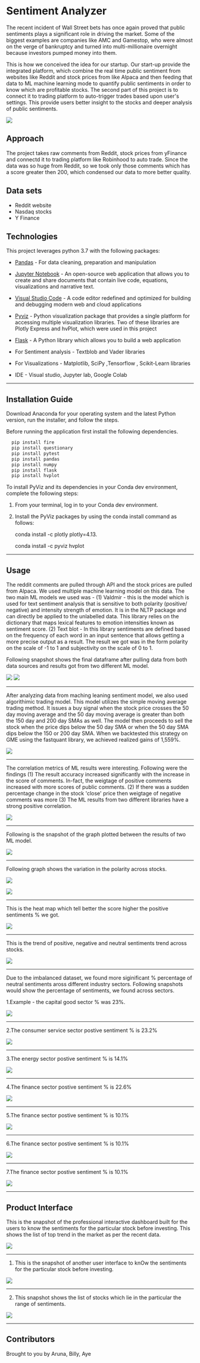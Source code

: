 # Sentiment Analyzer

The recent incident of Wall Street bets has once again proved that public sentiments plays a significant role in driving the market. Some of the biggest examples are companies like AMC and Gamestop, who were almost on the verge of bankruptcy and turned into multi-millionaire overnight because investors pumped money into them.

This is how we conceived the idea for our startup. Our start-up provide the integrated platform, which combine the real time public sentiment from websites like Reddit and stock prices from like Alpaca and then feeding that data to ML machine learning mode to quantify public sentiments in order to know which are profitable stocks. The second part of this project is to connect it to trading platform to auto-trigger trades based upon user's settings. This provide users better insight to the stocks and deeper analysis of public sentiments.

![](snapshots/intro.png)

## Approach
The project takes raw comments from Reddit, stock prices from yFinance and connectd it to trading platform like Robinhood to auto trade. Since the data was so huge from Reddit, so we took only those comments which has a score greater then 200, which condensed our data to more better quality.

## Data sets 
- Reddit website
- Nasdaq stocks
- Y Finance

## Technologies

This project leverages python 3.7 with the following packages:

* [Pandas](https://pandas.pydata.org/) - For data cleaning, preparation and manipulation

* [Jupyter Notebook](https://jupyter.org/) - An open-source web application that allows you to create and share documents that contain live code, equations, visualizations and narrative text.

* [Visual Studio Code](https://code.visualstudio.com/) - A code editor redefined and optimized for building and debugging modern web and cloud applications

* [Pyviz](https://pyviz.org/) - Python visualization package that provides a single platform for accessing multiple visualization libraries. Two of these libraries are Plotly Express and hvPlot, which were used in this project

* [Flask](https://flask.palletsprojects.com/en/1.1.x/) - A Python library which allows you to build a web application

* For Sentiment analysis  - Textblob and Vader libraries
* For Visualizations - Matplotlib, SciPy ,Tensorflow , Scikit-Learn libraries
* IDE - Visual studio, Jupyter lab, Google Colab



---

## Installation Guide

Download Anaconda for your operating system and the latest Python version, run the installer, and follow the steps.

Before running the application first install the following dependencies.

```python
  pip install fire
  pip install questionary
  pip install pytest
  pip install pandas
  pip install numpy
  pip install flask
  pip install hvplot
```

To install PyViz and its dependencies in your Conda dev environment, complete the following steps:

1. From your terminal, log in to your Conda dev environment.

2. Install the PyViz packages by using the conda install command as follows:
    
	conda install -c plotly plotly=4.13.
    
    conda install -c pyviz hvplot
-----------------------------------------------------------------------------------------------------------------------------------------------------

## Usage

The reddit comments are pulled through API and the stock prices are pulled from Alpaca. We used multiple machine learning model on this data. The two main ML models we used was - (1) Valdmir - this is the model which is used for text sentiment analysis that is sensitive to both polarity (positive/ negative) and intensity strength of emotion. It is in the NLTP package and can directly be applied to the unlabelled data. This library relies on the dictionary that maps lexical features to emotion intensities known as sentiment score. (2) Text blot - In this library sentiments are defined based on the frequency of each word in an input sentence that allows getting a more precise output as a result. The result we got was in the form polarity on the scale of -1 to 1 and subjectivity on the scale of 0 to 1.

Following snapshot shows the final dataframe after pulling data from both data sources and results got from two different ML model.

![](snapshots/dataframe_headline.png)
![](snapshots/dataframe_content.png)

-----------------------------------------------------------------------------------------------------------------------------------------------------

After analyzing data from maching leaning sentiment model, we also used algorithimic trading model. This model utilizes the simple moving average trading method. It issues a buy signal when the stock price crosses the 50 day moving average and the 50 day moving average is greater than both the 150 day and 200 day SMAs as well. The model then proceeds to sell the stock when the price dips below the 50 day SMA or when the 50 day SMA dips below the 150 or 200 day SMA. When we backtested this strategy on GME using the fastquant library, we achieved realized gains of 1,559%. 

![](snapshots/Backtest.PNG)

--------------------------------------------------------------------------------------------------------------------------------------------

The correlation metrics of ML results were interesting. Following were the findings (1) The result accuracy increased significantly with the increase in the score of comments. In-fact, the weigtage of positive comments increased with more scores of public comments. (2) If there was a sudden percentage change in the stock 'close' price then weigtage of negative comments was more (3) The ML results from two different libraries have a strong  positive correlation.

![](snapshots/correlation.png)

--------------------------------------------------------------------------------------------------------------------------------------------

Following is the snapshot of the graph plotted between the results of two ML model.

![](snapshots/cross_results.png)

--------------------------------------------------------------------------------------------------------------------------------------------

Following graph shows the variation in the polarity across stocks.

![](snapshots/snapshots.png)

![](snapshots/polarity_variation.png)

--------------------------------------------------------------------------------------------------------------------------------------------

This is the heat map which tell better the score higher the positive sentiments % we got.

![](snapshots/score.png)

--------------------------------------------------------------------------------------------------------------------------------------------

This is the trend of positive, negative and neutral sentiments trend across stocks.

![](snapshots/sentiment_trend.png)

--------------------------------------------------------------------------------------------------------------------------------------------

Due to the imbalanced dataset, we found more siginificant % percentage of neutral sentiments aross different industry sectors. Following snapshots would show the percentage of sentiments, we found across sectors. 

1.Example - the capital good sector % was 23%.

![](snapshots/capital_goods.png)

--------------------------------------------------------------------------------------------------------------------------------------------

2.The consumer service sector postive sentiment % is 23.2%

![](snapshots/customer_services.png)

--------------------------------------------------------------------------------------------------------------------------------------------

3.The energy sector postive sentiment % is 14.1%

![](snapshots/energy.png)

--------------------------------------------------------------------------------------------------------------------------------------------

4.The finance sector postive sentiment % is 22.6%

![](snapshots/finance.png)

--------------------------------------------------------------------------------------------------------------------------------------------

5.The finance sector postive sentiment % is 10.1%

![](snapshots/health_care.png)

--------------------------------------------------------------------------------------------------------------------------------------------

6.The finance sector postive sentiment % is 10.1%

![](snapshots/public_utilities.png)

--------------------------------------------------------------------------------------------------------------------------------------------

7.The finance sector postive sentiment % is 10.1%

![](snapshots/public_utilities.png)

--------------------------------------------------------------------------------------------------------------------------------------------

## Product Interface 

This is the snapshot of the professional interactive dashboard built for the users to know the sentiments for the particular stock before investing.
This shows the list of top trend in the market as per the recent data.

![](snapshots/public_sentiments.png)

--------------------------------------------------------------------------------------------------------------------------------------------

1. This is the snapshot of another user interface to knOw the sentiments for the particular stock before investing. 

![](snapshots/for_which_stock.png)

--------------------------------------------------------------------------------------------------------------------------------------------

2. This snapshot shows the list of stocks which lie in the particular the range of sentiments.

![](snapshots/range_of_Sentiments.png)

--------------------------------------------------------------------------------------------------------------------------------------------



## Contributors

Brought to you by Aruna, Billy, Aye
